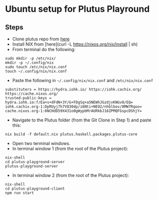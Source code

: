 # Ubuntu setup for Plutus Playround

## Steps

* Clone plutus repo from [here](https://github.com/input-output-hk/plutus)
* Install NIX from [here](curl -L https://nixos.org/nix/install | sh)
* From terminal do the following:

```ssh
sudo mkdir -p /etc/nix/
mkdir -p ~/.config/nix
sudo touch /etc/nix/nix.conf
touch ~/.config/nix/nix.conf
```

* Paste the following in `~/.config/nix/nix.conf` and `/etc/nix/nix.conf`

```ssh
substituters = https://hydra.iohk.io/ https://iohk.cachix.org/ https://cache.nixos.org/
trusted-public-keys = hydra.iohk.io:f/Ea+s+dFdN+3Y/G+FDgSq+a5NEWhJGzdjvKNGv0/EQ= iohk.cachix.org-1:DpRUyj7h7V830dp/i6Nti+NEO2/nhblbov/8MW7Rqoo= cache.nixos.org-1:6NCHdD59X431o0gWypbMrAURkbJ16ZPMQFGspcDShjY=
```

* Navigate to the Plutus folder (from the Git Clone in Step 1) and paste this:

```ssh
nix build -f default.nix plutus.haskell.packages.plutus-core
```

* Open two terminal windows.
* In terminal window 1 (from the root of the Plutus project):

```ssh
nix-shell
cd plutus-playground-server
plutus-playground-server
```

* In terminal window 2 (from the root of the Plutus project):

```ssh
nix-shell
cd plutus-playground-client
npm run start
```
